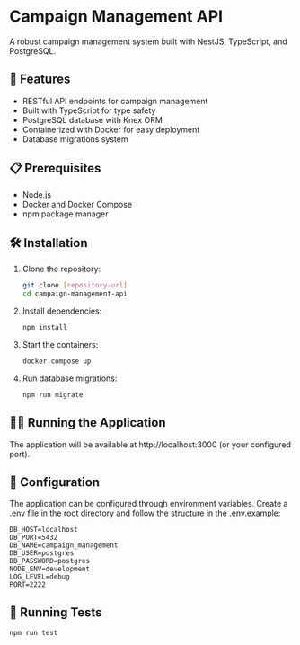 # Campaign Management API

A robust campaign management system built with NestJS, TypeScript, and PostgreSQL.

## 🚀 Features

- RESTful API endpoints for campaign management
- Built with TypeScript for type safety
- PostgreSQL database with Knex ORM
- Containerized with Docker for easy deployment
- Database migrations system

## 📋 Prerequisites

- Node.js
- Docker and Docker Compose
- npm package manager

## 🛠️ Installation

1. Clone the repository:
   ```bash
   git clone [repository-url]
   cd campaign-management-api
   ```
2. Install dependencies:
   ```bash
   npm install
   ```
3. Start the containers:
   ```bash
   docker compose up
   ```
4. Run database migrations:
   ```bash
   npm run migrate
   ```
## 🏃‍♂️ Running the Application

The application will be available at http://localhost:3000 (or your configured port).

## 🔧 Configuration

The application can be configured through environment variables. Create a .env file in the root directory and follow the structure in the .env.example:
   ```env
   DB_HOST=localhost
   DB_PORT=5432
   DB_NAME=campaign_management
   DB_USER=postgres
   DB_PASSWORD=postgres
   NODE_ENV=development
   LOG_LEVEL=debug
   PORT=2222
   ```

## 🧪 Running Tests
   ```bash
   npm run test
   ```
